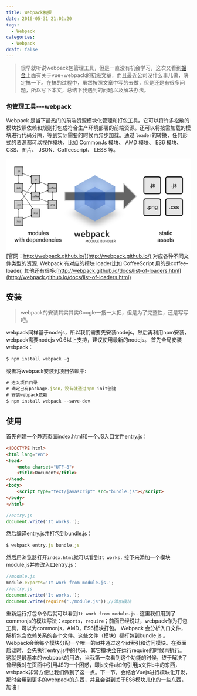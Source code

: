 ```yaml
---
title: Webpack初探
date: 2016-05-31 21:02:20
tags:
  - Webpack
categories:
  - Webpack
draft: false
---
```

> 很早就听说webpack包管理工具，但是一直没有机会学习，这次又看到[掘金](http://gold.xitu.io/#/)上面有关于vue+webpack的初级文章，而且最近公司没什么事儿做，决定搞一下。在搞的过程中，虽然按照文章中写的去做，但是还是有很多问题，所以写下本文，总结下我遇到的问题以及解决办法。
<!--more-->
### 包管理工具---webpack
Webpack 是当下最热门的前端资源模块化管理和打包工具。它可以将许多松散的模块按照依赖和规则打包成符合生产环境部署的前端资源。还可以将按需加载的模块进行代码分隔，等到实际需要的时候再异步加载。通过 `loader`的转换，任何形式的资源都可以视作模块，比如 CommonJs 模块、 AMD 模块、 ES6 模块、CSS、图片、 JSON、Coffeescript、 LESS 等。

![webpack官方解释图](./what-is-webpack.jpg)
[官网：http://webpack.github.io/](http://webpack.github.io/)
对应各种不同文件类型的资源, Webpack 有对应的模块 loader比如 CoffeeScript 用的是coffee-loader, 其他还有很多:[http://webpack.github.io/docs/list-of-loaders.html](http://webpack.github.io/docs/list-of-loaders.html)
## 安装
> webpack的安装其实其实Google一搜一大把，但是为了完整性，还是写写吧。

webpack同样基于nodejs，所以我们需要先安装nodejs，然后再利用npm安装，webpack需要nodejs v0.6以上支持，建议使用最新的nodejs。
首先全局安装webpack：
```js
$ npm install webpack -g
```
或者将webpack安装到项目依赖中:
```js
# 进入项目目录
# 确定已有package.json，没有就通过npm init创建
# 安装webpack依赖
$ npm install webpack --save-dev
```
## 使用
首先创建一个静态页面index.html和一个JS入口文件entry.js：

```html
<!DOCTYPE html>
<html lang="en">
<head>
	<meta charset="UTF-8">
	<title>Document</title>
</head>
<body>
	<script type="text/javascript" src="bundle.js"></script>
</body>
</html>
```
```js
//entry.js
document.write('It works.');
```
然后编译entry.js并打包到bundle.js：
```js
$ webpack entry.js bundle.js
```
然后用浏览器打开`index.html`就可以看到`It works.`
接下来添加一个模块module.js并修改入口entry.js：
```js
//module.js
module.exports='It work from module.js.';
//entry.js
document.write('It works.');
document.write(require('./module.js'));//添加模块
```
重新运行打包命令后就可以看到`It work from module.js.`
这里我们用到了commonjs的模块写法：`exports`，`require`；前面已经说过，webpack作为打包工具，可以为commonjs，AMD，ES6模块打包。
Webpack	会分析入口文件，解析包含依赖关系的各个文件。这些文件（模块）都打包到bundle.js	。Webpack会给每个模块分配一个唯一的id并通过这个id索引和访问模块。在页面启动时，会先执行entry.js中的代码，其它模块会在运行require的时候再执行。
这就是最基本的webpack的用法，当我第一次看到这个功能的时候，终于解决了曾经我对在页面中引用JS的一个困惑，即js文件a如何引用js文件b中的东西，webpack非常方便让我们做到了这一点。下一节，会结合Vuejs进行模块化开发，那时会用到更多的webpack的东西，并且会讲到关于ES6模块儿化的一些东西，加油！
